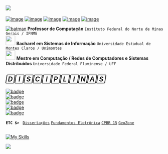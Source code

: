 # <a href="https://github.com/adrianoifnmg"><img src="https://github.com/adrianoifnmg/adrianoifnmg/blob/main/icons/logo.png"></a>

[![image](https://img.shields.io/badge/Instagram-BF31A2?style=for-the-badge&logo=instagram&logoColor=white)](https://www.instagram.com/adrianoantunesp/) [![image](https://img.shields.io/badge/Facebook-1877F2?style=for-the-badge&logo=facebook&logoColor=white)](https://www.facebook.com/adrianoantunesp/) [![image](https://img.shields.io/badge/YouTube-FF0000?style=for-the-badge&logo=youtube&logoColor=white)](https://www.youtube.com/@estruturasdedados1) [![image](https://img.shields.io/badge/LinkedIn-1E8293?style=for-the-badge&logo=linkedin&logoColor=white)](https://www.linkedin.com/in/adrianoantunesp/)
[![image](https://img.shields.io/static/v1?label=&message=LATTES&color=1c4428&logo=Letterboxd&style=for-the-badge&logoColor=white)](http://lattes.cnpq.br/6880454931131515)

[![batman](https://github.com/mlteal/custom-emoji/blob/master/batman.gif)](#) **Professor de Computação** ` Instituto Federal do Norte de Minas Gerais / IFNMG ` <br />
[<img src="https://github.com/mlteal/custom-emoji/blob/master/woohoo.gif" width="30" height="30">](#) **Bacharel em Sistemas de Informação** ` Universidade Estadual de Montes Claros / Unimontes ` <br />
[<img src="https://github.com/adrianoifnmg/adrianoifnmg/blob/main/icons/vader3.gif" height="30">](#) **Mestre em Computação / Redes de Computadores e Sistemas Distribuídos** ` Universidade Federal Fluminense / UFF `

## *🄳🄸🅂🄲🄸🄿🄻🄸🄽🄰🅂*

[![badge](https://img.shields.io/badge/_SISTEMAS_DE_INFORMAÇÃO_-_ESTRUTURAS_DE_DADOS_1_-21842e)](https://github.com/adrianoifnmg/EstruturasDeDados1)
<br />
[![badge](https://img.shields.io/badge/_SISTEMAS_DE_INFORMAÇÃO_-_REDES_DE_COMPUTADORES_-21842e)](https://github.com/adrianoifnmg/RedesComputadores) 
<br /> 
[![badge](https://img.shields.io/badge/_SISTEMAS_DE_INFORMAÇÃO_-_SISTEMAS_DISTRIBUÍDOS_-21842e)](https://github.com/adrianoifnmg/SistemasDistribuidos)
<br />
[![badge](https://img.shields.io/badge/_SISTEMAS_DE_INFORMAÇÃO_-_ESTRUTURAS_DE_DADOS_2_-E7ECF0)](https://github.com/adrianoifnmg/EstruturasDeDados2)
<br /> 
[![badge](https://img.shields.io/badge/_SISTEMAS_DE_INFORMAÇÃO_-_ADMINISTRAÇÃO_DE_REDES_-E7ECF0)](https://github.com/adrianoifnmg/AdministracaoRedes)

**`ETC $> `**
[`Dissertações`](https://github.com/adrianoifnmg/Dissertacoes) 
[`Fundamentos Eletrônica`](https://github.com/adrianoifnmg/FundamentosEletronica) 
[`CPBR 15`](https://github.com/adrianoifnmg/CampusParty15)
[`GeoZone`](https://github.com/adrianoifnmg/geozone)


##
[![My Skills](https://skillicons.dev/icons?i=devto,linux,py,c,js,flask,php,mysql,bash,vscode,aws,rabbitmq,nginx,docker,git&theme=light)](#)



<a href="#"><img src="https://github.com/adrianoifnmg/adrianoifnmg/blob/main/icons/dino.gif" align="center"></a>
